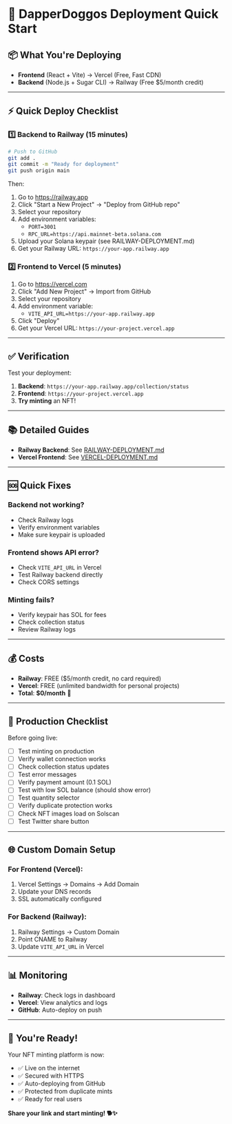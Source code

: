 # 🚀 DapperDoggos Deployment Quick Start

## 📦 What You're Deploying

- **Frontend** (React + Vite) → Vercel (Free, Fast CDN)
- **Backend** (Node.js + Sugar CLI) → Railway (Free $5/month credit)

---

## ⚡ Quick Deploy Checklist

### 1️⃣ Backend to Railway (15 minutes)

```bash
# Push to GitHub
git add .
git commit -m "Ready for deployment"
git push origin main
```

Then:
1. Go to https://railway.app
2. Click "Start a New Project" → "Deploy from GitHub repo"
3. Select your repository
4. Add environment variables:
   - `PORT=3001`
   - `RPC_URL=https://api.mainnet-beta.solana.com`
5. Upload your Solana keypair (see RAILWAY-DEPLOYMENT.md)
6. Get your Railway URL: `https://your-app.railway.app`

### 2️⃣ Frontend to Vercel (5 minutes)

1. Go to https://vercel.com
2. Click "Add New Project" → Import from GitHub
3. Select your repository
4. Add environment variable:
   - `VITE_API_URL=https://your-app.railway.app`
5. Click "Deploy"
6. Get your Vercel URL: `https://your-project.vercel.app`

---

## ✅ Verification

Test your deployment:

1. **Backend**: `https://your-app.railway.app/collection/status`
2. **Frontend**: `https://your-project.vercel.app`
3. **Try minting** an NFT!

---

## 📚 Detailed Guides

- **Railway Backend**: See [RAILWAY-DEPLOYMENT.md](./RAILWAY-DEPLOYMENT.md)
- **Vercel Frontend**: See [VERCEL-DEPLOYMENT.md](./VERCEL-DEPLOYMENT.md)

---

## 🆘 Quick Fixes

### Backend not working?
- Check Railway logs
- Verify environment variables
- Make sure keypair is uploaded

### Frontend shows API error?
- Check `VITE_API_URL` in Vercel
- Test Railway backend directly
- Check CORS settings

### Minting fails?
- Verify keypair has SOL for fees
- Check collection status
- Review Railway logs

---

## 💰 Costs

- **Railway**: FREE ($5/month credit, no card required)
- **Vercel**: FREE (unlimited bandwidth for personal projects)
- **Total**: **$0/month** 🎉

---

## 🎯 Production Checklist

Before going live:

- [ ] Test minting on production
- [ ] Verify wallet connection works
- [ ] Check collection status updates
- [ ] Test error messages
- [ ] Verify payment amount (0.1 SOL)
- [ ] Test with low SOL balance (should show error)
- [ ] Test quantity selector
- [ ] Verify duplicate protection works
- [ ] Check NFT images load on Solscan
- [ ] Test Twitter share button

---

## 🌐 Custom Domain Setup

### For Frontend (Vercel):
1. Vercel Settings → Domains → Add Domain
2. Update your DNS records
3. SSL automatically configured

### For Backend (Railway):
1. Railway Settings → Custom Domain
2. Point CNAME to Railway
3. Update `VITE_API_URL` in Vercel

---

## 📊 Monitoring

- **Railway**: Check logs in dashboard
- **Vercel**: View analytics and logs
- **GitHub**: Auto-deploy on push

---

## 🎉 You're Ready!

Your NFT minting platform is now:
- ✅ Live on the internet
- ✅ Secured with HTTPS
- ✅ Auto-deploying from GitHub
- ✅ Protected from duplicate mints
- ✅ Ready for real users

**Share your link and start minting! 🐕✨**


